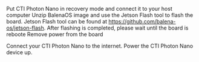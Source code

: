 Put CTI Photon Nano in recovery mode and connect it to your host computer
Unzip BalenaOS image and use the Jetson Flash tool to flash the board. Jetson Flash tool can be found at https://github.com/balena-os/jetson-flash. After flashing is completed, please wait until the board is reboote
Remove power from the board

Connect your CTI Photon Nano to the internet. Power the CTI Photon Nano device up.